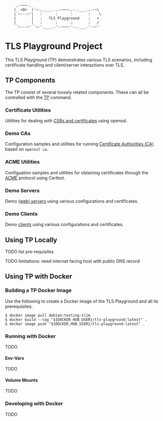 ```

     ,-~~~-.
    (  <O>  )`~-,.___..,--~~~-,-..___.,--~\
    |`~---~'|   :      :      :       :    \
    |       |   :   TLS Playground    :   <
    |       |   :      :      :       :   /
     `~---~' `~-'.___..'--~~~-'-..___.'--~'

```



# TLS Playground Project

This TLS Playground (TP) demonstrates various TLS scenarios, including certificate handling and client/server interactions over TLS.



## TP Components

The TP consist of several loosely related components.
These can all be controlled with the [TP](tp/README.md) command.

### Certificate Utilities

Utilities for dealing with [CSRs and certificates](cert/README.md) using openssl.

### Demo CAs

Configuration samples and utilities for running [Certificate Authorities (CA)](ca/README.md) based on `openssl ca`.

### ACME Utilities

Configuation samples and utilities for obtaining certificates through the [ACME](acme/README.md) protocol using Certbot.

### Demo Servers

Demo [(web) servers](server/README.md) using various configurations and certificates.

### Demo Clients

Demo [clients](client/README.md) using various configurations and certificates.



## Using TP Locally

TODO list pre-requisites

TODO limitations: need internet facing host with public DNS record


## Using TP with Docker

### Building a TP Docker Image

Use the following to create a Docker image of the TLS Playground and all its prerequisites:

```
$ docker image pull debian:testing-slim
$ docker build --tag "${DOCKER_HUB_USER}/tls-playground:latest" .
$ docker image push "${DOCKER_HUB_USER}/tls-playground:latest" .
```

### Running with Docker

TODO

#### Env-Vars

TODO

#### Volume Mounts

TODO

### Developing with Docker

TODO
